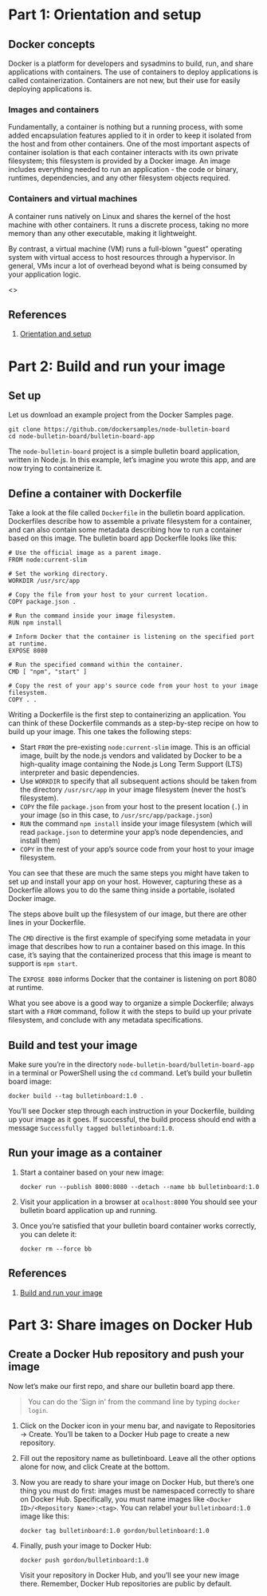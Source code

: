 # Part 1: Orientation and setup

## Docker concepts

Docker is a platform for developers and sysadmins to build, run, and share applications with containers. The use of containers to deploy applications is called containerization. Containers are not new, but their use for easily deploying applications is.

### Images and containers

Fundamentally, a container is nothing but a running process, with some added encapsulation features applied to it in order to keep it isolated from the host and from other containers. One of the most important aspects of container isolation is that each container interacts with its own private filesystem; this filesystem is provided by a Docker image. An image includes everything needed to run an application - the code or binary, runtimes, dependencies, and any other filesystem objects required.

### Containers and virtual machines

A container runs natively on Linux and shares the kernel of the host machine with other containers. It runs a discrete process, taking no more memory than any other executable, making it lightweight.

By contrast, a virtual machine (VM) runs a full-blown "guest" operating system with virtual access to host resources through a hypervisor. In general, VMs incur a lot of overhead beyond what is being consumed by your application logic.

<>

## References

1. [Orientation and setup](https://docs.docker.com/get-started/)

# Part 2: Build and run your image

## Set up

Let us download an example project from the Docker Samples page.

```
git clone https://github.com/dockersamples/node-bulletin-board
cd node-bulletin-board/bulletin-board-app
```

The `node-bulletin-board` project is a simple bulletin board application, written in Node.js. In this example, let’s imagine you wrote this app, and are now trying to containerize it.

## Define a container with Dockerfile

Take a look at the file called `Dockerfile` in the bulletin board application. Dockerfiles describe how to assemble a private filesystem for a container, and can also contain some metadata describing how to run a container based on this image. The bulletin board app Dockerfile looks like this:

```
# Use the official image as a parent image.
FROM node:current-slim

# Set the working directory.
WORKDIR /usr/src/app

# Copy the file from your host to your current location.
COPY package.json .

# Run the command inside your image filesystem.
RUN npm install

# Inform Docker that the container is listening on the specified port at runtime.
EXPOSE 8080

# Run the specified command within the container.
CMD [ "npm", "start" ]

# Copy the rest of your app's source code from your host to your image filesystem.
COPY . .
```

Writing a Dockerfile is the first step to containerizing an application. You can think of these Dockerfile commands as a step-by-step recipe on how to build up your image. This one takes the following steps:

- Start `FROM` the pre-existing `node:current-slim` image. This is an official image, built by the node.js vendors and validated by Docker to be a high-quality image containing the Node.js Long Term Support (LTS) interpreter and basic dependencies.
- Use `WORKDIR` to specify that all subsequent actions should be taken from the directory `/usr/src/app` in your image filesystem (never the host’s filesystem).
- `COPY` the file `package.json` from your host to the present location (`.`) in your image (so in this case, to `/usr/src/app/package.json`)
- `RUN` the command `npm install` inside your image filesystem (which will read `package.json` to determine your app’s node dependencies, and install them)
- `COPY` in the rest of your app’s source code from your host to your image filesystem.

You can see that these are much the same steps you might have taken to set up and install your app on your host. However, capturing these as a Dockerfile allows you to do the same thing inside a portable, isolated Docker image.

The steps above built up the filesystem of our image, but there are other lines in your Dockerfile.

The `CMD` directive is the first example of specifying some metadata in your image that describes how to run a container based on this image. In this case, it’s saying that the containerized process that this image is meant to support is `npm start`.

The `EXPOSE 8080` informs Docker that the container is listening on port 8080 at runtime.

What you see above is a good way to organize a simple Dockerfile; always start with a `FROM` command, follow it with the steps to build up your private filesystem, and conclude with any metadata specifications. 

## Build and test your image

Make sure you’re in the directory `node-bulletin-board/bulletin-board-app` in a terminal or PowerShell using the `cd` command. Let’s build your bulletin board image:

```
docker build --tag bulletinboard:1.0 .
```

You’ll see Docker step through each instruction in your Dockerfile, building up your image as it goes. If successful, the build process should end with a message `Successfully tagged bulletinboard:1.0`.

## Run your image as a container

1. Start a container based on your new image:

    ```
    docker run --publish 8000:8080 --detach --name bb bulletinboard:1.0
    ```

2. Visit your application in a browser at `ocalhost:8000` You should see your bulletin board application up and running.

3. Once you’re satisfied that your bulletin board container works correctly, you can delete it:

    ```
    docker rm --force bb
    ```

## References

1. [Build and run your image](https://docs.docker.com/get-started/part2/)

# Part 3: Share images on Docker Hub

## Create a Docker Hub repository and push your image

Now let’s make our first repo, and share our bulletin board app there.

> You can do the 'Sign in' from the command line by typing `docker login`.

1. Click on the Docker icon in your menu bar, and navigate to Repositories -> Create. You’ll be taken to a Docker Hub page to create a new repository.

2. Fill out the repository name as bulletinboard. Leave all the other options alone for now, and click Create at the bottom.

3. Now you are ready to share your image on Docker Hub, but there’s one thing you must do first: images must be namespaced correctly to share on Docker Hub. Specifically, you must name images like `<Docker ID>/<Repository Name>:<tag>`. You can relabel your `bulletinboard:1.0` image like this:

    ```
    docker tag bulletinboard:1.0 gordon/bulletinboard:1.0
    ```

4. Finally, push your image to Docker Hub:

    ```
    docker push gordon/bulletinboard:1.0
    ```
    
    Visit your repository in Docker Hub, and you’ll see your new image there. Remember, Docker Hub repositories are public by default.


